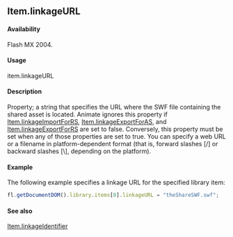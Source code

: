 ## Item.linkageURL

#### Availability

Flash MX 2004.

#### Usage

item.linkageURL

#### Description

Property; a string that specifies the URL where the SWF file containing the shared asset is located. Animate ignores this property if [Item.linkageImportForRS](../Item_object/Item11.md), [Item.linkageExportForAS](../Item_object/Item7.md), and [Item.linkageExportForRS](../Item_object/Item8.md) are set to false. Conversely, this property must be set when any of those properties are set to true. You can specify a web URL or a filename in platform-dependent format (that is, forward slashes \[/\] or backward slashes \[\\\], depending on the platform).

#### Example

The following example specifies a linkage URL for the specified library item:

```javascript
fl.getDocumentDOM().library.items[0].linkageURL = "theShareSWF.swf";
```

#### See also

[Item.linkageIdentifier](../Item_object/Item10.md)
